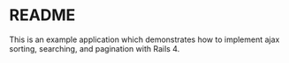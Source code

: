 # README

This is an example application which demonstrates how to implement
ajax sorting, searching, and pagination with Rails 4.

